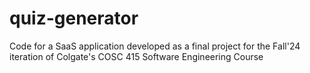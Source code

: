 # quiz-generator
Code for a SaaS application developed as a final project for the Fall'24 iteration of Colgate's COSC 415 Software Engineering Course
